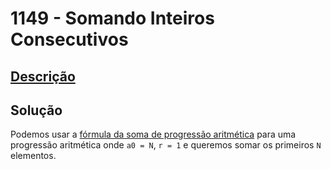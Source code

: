 # 1149 - Somando Inteiros Consecutivos

## [Descrição](https://www.beecrowd.com.br/judge/pt/problems/view/1149)

## Solução

Podemos usar a [fórmula da soma de progressão aritmética](../../../base-teorica/matematica/progressoes/README.md#soma-dos-termos-de-a1-até-an-de-uma-progressão-aritmética) para uma progressão aritmética onde `a0 = N`, `r = 1` e queremos somar os primeiros `N` elementos.